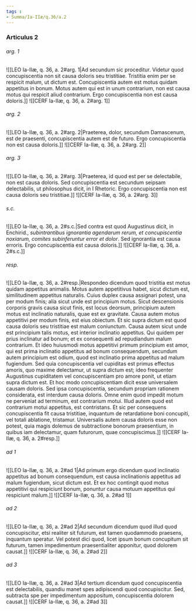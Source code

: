```yaml
---
tags : 
- Summa/Ia-IIæ/q.36/a.2
---
```


### Articulus 2

###### arg. 1
![[LEO Ia-IIæ, q. 36, a. 2#arg. 1|Ad secundum sic proceditur. Videtur quod concupiscentia non sit causa doloris seu tristitiae. Tristitia enim per se respicit malum, ut dictum est. Concupiscentia autem est motus quidam appetitus in bonum. Motus autem qui est in unum contrarium, non est causa motus qui respicit aliud contrarium. Ergo concupiscentia non est causa doloris.]]
![[CERF Ia-IIæ, q. 36, a. 2#arg. 1]]

###### arg. 2
![[LEO Ia-IIæ, q. 36, a. 2#arg. 2|Praeterea, dolor, secundum Damascenum, est de praesenti, concupiscentia autem est de futuro. Ergo concupiscentia non est causa doloris.]]
![[CERF Ia-IIæ, q. 36, a. 2#arg. 2]]

###### arg. 3
![[LEO Ia-IIæ, q. 36, a. 2#arg. 3|Praeterea, id quod est per se delectabile, non est causa doloris. Sed concupiscentia est secundum seipsam delectabilis, ut philosophus dicit, in I Rhetoric. Ergo concupiscentia non est causa doloris seu tristitiae.]]
![[CERF Ia-IIæ, q. 36, a. 2#arg. 3]]

###### s.c.
![[LEO Ia-IIæ, q. 36, a. 2#s.c.|Sed contra est quod Augustinus dicit, in Enchirid., *subintrantibus ignorantia agendarum rerum, et concupiscentia noxiarum, comites subinferuntur error et dolor*. Sed ignorantia est causa erroris. Ergo concupiscentia est causa doloris.]]
![[CERF Ia-IIæ, q. 36, a. 2#s.c.]]

###### resp.
![[LEO Ia-IIæ, q. 36, a. 2#resp.|Respondeo dicendum quod tristitia est motus quidam appetitus animalis. Motus autem appetitivus habet, sicut dictum est, similitudinem appetitus naturalis. Cuius duplex causa assignari potest, una per modum finis; alia sicut unde est principium motus. Sicut descensionis corporis gravis causa sicut finis, est locus deorsum, principium autem motus est inclinatio naturalis, quae est ex gravitate. Causa autem motus appetitivi per modum finis, est eius obiectum. Et sic supra dictum est quod causa doloris seu tristitiae est malum coniunctum. Causa autem sicut unde est principium talis motus, est interior inclinatio appetitus. Qui quidem per prius inclinatur ad bonum; et ex consequenti ad repudiandum malum contrarium. Et ideo huiusmodi motus appetitivi primum principium est amor, qui est prima inclinatio appetitus ad bonum consequendum, secundum autem principium est odium, quod est inclinatio prima appetitus ad malum fugiendum. Sed quia concupiscentia vel cupiditas est primus effectus amoris, quo maxime delectamur, ut supra dictum est; ideo frequenter Augustinus cupiditatem vel concupiscentiam pro amore ponit, ut etiam supra dictum est. Et hoc modo concupiscentiam dicit esse universalem causam doloris. Sed ipsa concupiscentia, secundum propriam rationem considerata, est interdum causa doloris. Omne enim quod impedit motum ne perveniat ad terminum, est contrarium motui. Illud autem quod est contrarium motui appetitus, est contristans. Et sic per consequens concupiscentia fit causa tristitiae, inquantum de retardatione boni concupiti, vel totali ablatione, tristamur. Universalis autem causa doloris esse non potest, quia magis dolemus de subtractione bonorum praesentium, in quibus iam delectamur, quam futurorum, quae concupiscimus.]]
![[CERF Ia-IIæ, q. 36, a. 2#resp.]]

###### ad 1
![[LEO Ia-IIæ, q. 36, a. 2#ad 1|Ad primum ergo dicendum quod inclinatio appetitus ad bonum consequendum, est causa inclinationis appetitus ad malum fugiendum, sicut dictum est. Et ex hoc contingit quod motus appetitivi qui respiciunt bonum, ponuntur causa motuum appetitus qui respiciunt malum.]]
![[CERF Ia-IIæ, q. 36, a. 2#ad 1]]

###### ad 2
![[LEO Ia-IIæ, q. 36, a. 2#ad 2|Ad secundum dicendum quod illud quod concupiscitur, etsi realiter sit futurum, est tamen quodammodo praesens, inquantum speratur. Vel potest dici quod, licet ipsum bonum concupitum sit futurum, tamen impedimentum praesentialiter apponitur, quod dolorem causat.]]
![[CERF Ia-IIæ, q. 36, a. 2#ad 2]]

###### ad 3
![[LEO Ia-IIæ, q. 36, a. 2#ad 3|Ad tertium dicendum quod concupiscentia est delectabilis, quandiu manet spes adipiscendi quod concupiscitur. Sed, subtracta spe per impedimentum appositum, concupiscentia dolorem causat.]]
![[CERF Ia-IIæ, q. 36, a. 2#ad 3]]

